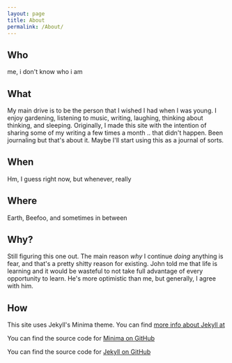```yaml
---
layout: page
title: About
permalink: /About/
---
```


## Who
me, i don't know who i am

## What
My main drive is to be the person that I wished I had when I was young. I enjoy gardening, listening to music, writing, laughing, thinking about thinking, and sleeping. Originally, I made this site with the intention of sharing some of my writing a few times a month .. that didn't happen. Been journaling but that's about it. Maybe I'll start using this as a journal of sorts.

## When
Hm, I guess right now, but whenever, really

## Where
Earth, Beefoo, and sometimes in between

## Why?
Still figuring this one out. The main reason _why_ I continue _doing_ anything is fear, and that's a pretty shitty reason for existing. John told me that life is learning and it would be wasteful to not take full advantage of every opportunity to learn. He's more optimistic than me, but generally, I agree with him. 

## How 
This site uses Jekyll's Minima theme. You can find [more info about Jekyll at](https://jekyllrb.com/)

You can find the source code for [Minima on GitHub](https://github.com/jekyll/minima)

You can find the source code for [Jekyll on GitHub](https://github.com/jekyll/jekyll)


